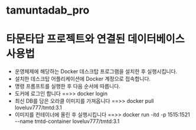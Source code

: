 # tamuntadab_pro

# 타문타답 프로젝트와 연결된 데이터베이스 사용법

- 운영체제에 해당하는 Docker 데스크탑 프로그램을 설치한 후 실행시킵니다.
- 설치한 데스크탑 어플리케이션에 Docker 계정으로 접속합니다.
- 명령 프롬프트를 실행한 후 다음 순서에 따릅니다.
- 도커에 로그인 합니다  					==>> docker login 
- 최신 DB를 담은 오라클 이미지를 가져옵니다 	==>> docker pull loveluv777/tmtd:3.1
- 이미지를 컨테이너에 올린 후 실행시킵니다  	==>> docker run -itd -p 1515:1521 --name tmtd-container loveluv777/tmtd:3.1
